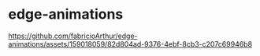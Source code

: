 # edge-animations

https://github.com/fabricioArthur/edge-animations/assets/159018059/82d804ad-9376-4ebf-8cb3-c207c69946b8
